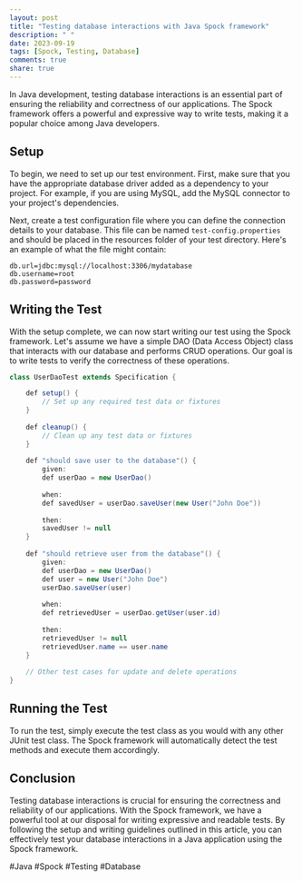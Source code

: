 ```yaml
---
layout: post
title: "Testing database interactions with Java Spock framework"
description: " "
date: 2023-09-19
tags: [Spock, Testing, Database]
comments: true
share: true
---
```


In Java development, testing database interactions is an essential part of ensuring the reliability and correctness of our applications. The Spock framework offers a powerful and expressive way to write tests, making it a popular choice among Java developers.

## Setup

To begin, we need to set up our test environment. First, make sure that you have the appropriate database driver added as a dependency to your project. For example, if you are using MySQL, add the MySQL connector to your project's dependencies.

Next, create a test configuration file where you can define the connection details to your database. This file can be named `test-config.properties` and should be placed in the resources folder of your test directory. Here's an example of what the file might contain:

```properties
db.url=jdbc:mysql://localhost:3306/mydatabase
db.username=root
db.password=password
```

## Writing the Test

With the setup complete, we can now start writing our test using the Spock framework. Let's assume we have a simple DAO (Data Access Object) class that interacts with our database and performs CRUD operations. Our goal is to write tests to verify the correctness of these operations.

```java
class UserDaoTest extends Specification {

    def setup() {
        // Set up any required test data or fixtures
    }
    
    def cleanup() {
        // Clean up any test data or fixtures
    }
    
    def "should save user to the database"() {
        given:
        def userDao = new UserDao()
        
        when:
        def savedUser = userDao.saveUser(new User("John Doe"))
        
        then:
        savedUser != null
    }
    
    def "should retrieve user from the database"() {
        given:
        def userDao = new UserDao()
        def user = new User("John Doe")
        userDao.saveUser(user)
        
        when:
        def retrievedUser = userDao.getUser(user.id)
        
        then:
        retrievedUser != null
        retrievedUser.name == user.name
    }
    
    // Other test cases for update and delete operations
}
```

## Running the Test

To run the test, simply execute the test class as you would with any other JUnit test class. The Spock framework will automatically detect the test methods and execute them accordingly.

## Conclusion

Testing database interactions is crucial for ensuring the correctness and reliability of our applications. With the Spock framework, we have a powerful tool at our disposal for writing expressive and readable tests. By following the setup and writing guidelines outlined in this article, you can effectively test your database interactions in a Java application using the Spock framework.

#Java #Spock #Testing #Database